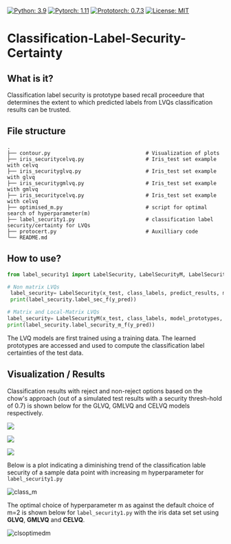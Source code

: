 [![Python: 3.9](https://img.shields.io/badge/python-3.9-blue.svg)](https://www.python.org/downloads/release/python-390/)
[![Pytorch: 1.11](https://img.shields.io/badge/pytorch-1.11-orange.svg)](https://pytorch.org/blog/pytorch-1.11-released/)
[![Prototorch: 0.7.3](https://img.shields.io/badge/prototorch-0.7.3-blue.svg)](https://pypi.org/project/prototorch/)
[![License: MIT](https://img.shields.io/badge/License-MIT-green.svg)](https://opensource.org/licenses/MIT)


# Classification-Label-Security-Certainty

## What is it?
Classification label security is prototype based recall proceedure that determines the extent to which predicted labels from LVQs classification results can be trusted.

## File structure

```
.
├── contour.py                               # Visualization of plots
├── iris_securitycelvq.py                    # Iris_test set example with celvq
├── iris_securityglvq.py                     # Iris_test set example with glvq
├── iris_securitygmlvq.py                    # Iris_test set example with gmlvq
├── iris_securitycelvq.py                    # Iris_test set example with celvq
├── optimised_m.py                           # script for optimal search of hyperparameter(m)
├── label_security1.py                       # classification label security/certainty for LVQs
├── protocert.py                             # Auxilliary code
└── README.md
```

## How to use?

```python
from label_security1 import LabelSecurity, LabelSecurityM, LabelSecurityLM 

# Non matrix LVQs
 label_security= LabelSecurity(x_test, class_labels, predict_results, model_prototypes, X)
 print(label_security.label_sec_f(y_pred))
```

```python
# Matrix and Local-Matrix LVQs
label_security= LabelSecurityM(x_test, class_labels, model_prototypes, model_omega, X)
print(label_security.label_security_m_f(y_pred))
```


The LVQ models are first trained using a training data. The learned prototypes are accessed and used to compute the classification label certainties of the test data.



## Visualization / Results

Classification results with reject and non-reject options based on the chow's approach (out of a simulated test results with a security thresh-hold of 0.7)  is shown below for the GLVQ, GMLVQ and CELVQ models respectively.

<p style='align:center'>
<img src='https://user-images.githubusercontent.com/82911284/165191983-dead7c3c-30b7-4f68-bc57-3e608df501bb.png'/>
</p>

<p style='align:center'>
<img src='https://user-images.githubusercontent.com/82911284/165192166-f6cf594c-c50c-4ef8-9777-7636e954f94e.png'/>
</p>

<p style='align:center'>
<img src='https://user-images.githubusercontent.com/82911284/165192342-45d9fc5a-93d9-4d14-8be3-b2d281032af5.png'/>
</p>

 
 Below is a plot indicating a diminishing trend of the classification lable security of a sample data point with increasing m hyperparameter for ```label_security1.py```
 
 ![class_m](https://user-images.githubusercontent.com/82911284/167135470-8875729d-a0c6-4486-b623-2a31e7f23816.png)
 
 The optimal choice of hyperparameter m as against the default choice of m=2 is shown below for ```label_security1.py``` with the iris data set set using 
 **GLVQ**, **GMLVQ** and **CELVQ**.
 
 ![clsoptimedm](https://user-images.githubusercontent.com/82911284/167135492-888cca27-87a4-49d9-855e-6364910cd541.png)
